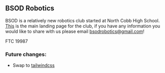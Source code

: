 
## BSOD Robotics

BSOD is a relatively new robotics club started at North Cobb High School. [This](https://bsod.us.to) is the main landing page for the club, if you have any information you would like to share with us please email bsodrobotics@gmail.com!

FTC 19987

### Future changes: 
* Swap to [tailwindcss](https://tailwindcss.com/)
